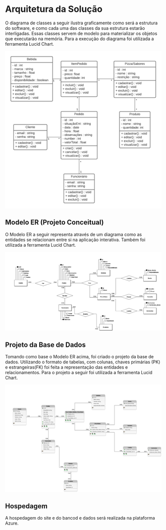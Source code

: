 # Arquitetura da Solução

<p align="justify">
 
O diagrama de classes a seguir ilustra graficamente como será a estrutura do software, e como cada uma das classes da sua estrutura estarão interligadas. Essas classes servem de modelo para materializar os objetos que executarão na memória. Para a execução do diagrama foi utilizada a ferramenta Lucid Chart.
 
![Diagrama de Classes](img/DiagramaClasses2.png)
 
## Modelo ER (Projeto Conceitual)

O Modelo ER a seguir representa através de um diagrama como as entidades se relacionam entre si na aplicação interativa. Também foi utilizada a ferramenta Lucid Chart.

![Diagrama Conceitual](img/conceitual_v4.png)
 

## Projeto da Base de Dados

Tomando como base o Modelo ER acima, foi criado o projeto da base de dados. Utilizando o formato de tabelas, com colunas, chaves primárias (PK) e estrangeiras(FK) foi feita a representação das entidades e relacionamentos. Para o projeto a seguir foi utilizada a ferramenta Lucid Chart.

![Diagrama Lógico](img/logico_v4.jpeg)

## Hospedagem

A hospedagem do site e do bancod e dados será realizada na plataforma Azure.
